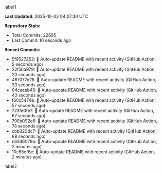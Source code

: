 
label1 
<!-- ACTIVITY_START -->
**Last Updated:** 2025-10-03 04:27:30 UTC

**Repository Stats:**
- Total Commits: 22695
- Last Commit: 10 seconds ago

**Recent Commits:**
- 5f9527252: 🤖 Auto-update README with recent activity (GitHub Action, 9 seconds ago)
- 22f56a979: 🤖 Auto-update README with recent activity (GitHub Action, 20 seconds ago)
- 487077e79: 🤖 Auto-update README with recent activity (GitHub Action, 33 seconds ago)
- 04ceaeb46: 🤖 Auto-update README with recent activity (GitHub Action, 43 seconds ago)
- f60c5474e: 🤖 Auto-update README with recent activity (GitHub Action, 57 seconds ago)
- 723fe0fe7: 🤖 Auto-update README with recent activity (GitHub Action, 67 seconds ago)
- 700b092e6: 🤖 Auto-update README with recent activity (GitHub Action, 76 seconds ago)
- cbb020dc7: 🤖 Auto-update README with recent activity (GitHub Action, 88 seconds ago)
- c63d9079b: 🤖 Auto-update README with recent activity (GitHub Action, 2 minutes ago)
- 10e65cf6e: 🤖 Auto-update README with recent activity (GitHub Action, 2 minutes ago)
<!-- ACTIVITY_END -->

label2
